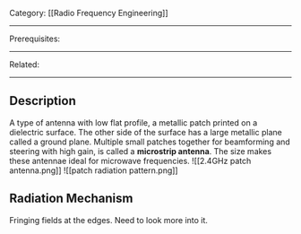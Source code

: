 Category: [[Radio Frequency Engineering]] 
___
Prerequisites: 
___
Related: 
___
## Description
A type of antenna with low flat profile, a metallic patch printed on a dielectric surface. The other side of the surface has a large metallic plane called a ground plane. Multiple small patches together for beamforming and steering with high gain, is called a **microstrip antenna**. The size makes these antennae ideal for microwave frequencies. 
![[2.4GHz patch antenna.png]]
![[patch radiation pattern.png]]
## Radiation Mechanism
Fringing fields at the edges. Need to look more into it. 